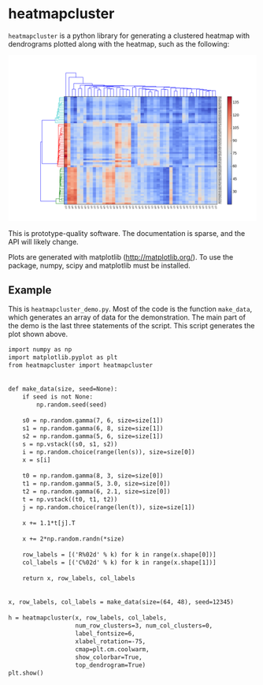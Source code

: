 heatmapcluster
==============

`heatmapcluster` is a python library for generating a clustered heatmap
with dendrograms plotted along with the heatmap, such as the following:

![](https://github.com/WarrenWeckesser/heatmapcluster/blob/master/demo/heatmapcluster_demo.png)

This is prototype-quality software.  The documentation is sparse, and the API
will likely change.

Plots are generated with matplotlib (http://matplotlib.org/).
To use the package, numpy, scipy and matplotlib must be installed.

Example
-------

This is `heatmapcluster_demo.py`.  Most of the code is the function `make_data`,
which generates an array of data for the demonstration.  The main part of the
demo is the last three statements of the script.  This script generates the plot
shown above.

    import numpy as np
    import matplotlib.pyplot as plt
    from heatmapcluster import heatmapcluster


    def make_data(size, seed=None):
        if seed is not None:
            np.random.seed(seed)

        s0 = np.random.gamma(7, 6, size=size[1])
        s1 = np.random.gamma(6, 8, size=size[1])
        s2 = np.random.gamma(5, 6, size=size[1])
        s = np.vstack((s0, s1, s2))
        i = np.random.choice(range(len(s)), size=size[0])
        x = s[i]

        t0 = np.random.gamma(8, 3, size=size[0])
        t1 = np.random.gamma(5, 3.0, size=size[0])
        t2 = np.random.gamma(6, 2.1, size=size[0])
        t = np.vstack((t0, t1, t2))
        j = np.random.choice(range(len(t)), size=size[1])

        x += 1.1*t[j].T

        x += 2*np.random.randn(*size)

        row_labels = [('R%02d' % k) for k in range(x.shape[0])]
        col_labels = [('C%02d' % k) for k in range(x.shape[1])]

        return x, row_labels, col_labels


    x, row_labels, col_labels = make_data(size=(64, 48), seed=12345)

    h = heatmapcluster(x, row_labels, col_labels,
                       num_row_clusters=3, num_col_clusters=0,
                       label_fontsize=6,
                       xlabel_rotation=-75,
                       cmap=plt.cm.coolwarm,
                       show_colorbar=True,
                       top_dendrogram=True)
    plt.show()

